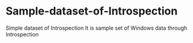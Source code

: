 # Sample-dataset-of-Introspection
Simple dataset of Introspection
It is sample set of Windows data through Introspection
